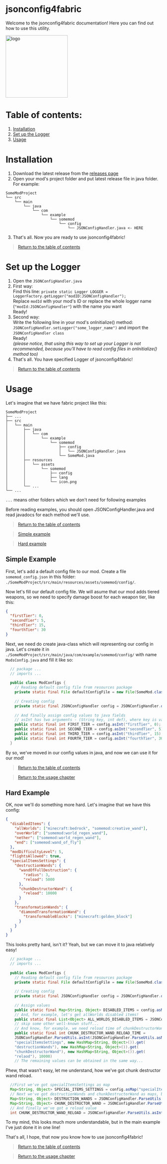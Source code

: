 # jsonconfig4fabric

Welcome to the jsonconfig4fabric documentation! Here you can find out how to use this utility.

<img src="https://github.com/Nedelis/jsonconfig4fabric/blob/main/jsonconfig4fabric_logo.png?raw=true" alt="logo" width="200px">

# Table of contents:
1. [Installation](#installation)
2. [Set up the Logger](#set-up-the-logger)
3. [Usage](#usage)

# Installation
1. Download the latest release from the [releases page](https://github.com/Nedelis/jsonconfig4fabric/releases)
2. Open your mod's project folder and put latest release file in java folder. For example:
```
SomeModProject
└── src
    └── main
        └── java
            └── com
                └── example
                    └── somemod
                        └── config
                            └── JSONConfigHandler.java <- HERE
```
3. That's all. Now you are ready to use jsonconfig4fabric!
> [Return to the table of contents](#table-of-contents)

# Set up the Logger
1. Open the `JSONConfigHandler.java`
2. First way: <br/>
   Find this line: `private static Logger LOGGER = LoggerFactory.getLogger("modID:JSONConfigHandler");` <br/>
   Replace `modId` with your mod's ID or replace the whole logger name (`"modId:JSONConfigHandler"`) with the name you want <br/>
   Ready! <br/>
3. Second way: <br/>
   Write the following line in your mod's onInitialize() method: `JSONConfigHandler.setLogger("some_logger_name")` and import the `JSONConfigHandler class` <br/>
   Ready! <br/>
   *(please notice, that using this way to set up your Logger is not recommended, because you'll have to read config files in onInitialize() method too)* <br/>
4. That's all. You have specified Logger of jsonconfig4fabric!
> [Return to the table of contents](#table-of-contents)

# Usage
Let's imagine that we have fabric project like this:
```
SomeModProject
├── ...
├── src
│   └── main
│       ├── java
│       │   └── com
│       │       └── example
│       │           └── somemod
│       │               ├── config
│       │               │   └── JSONConfigHandler.java
│       │               └── SomeMod.java
│       ├── resources
│       │   └── assets
│       │       └── somemod
│       │           ├── config
│       │           ├── lang
│       │           └── icon.png
│       └── ...
└── ...
```
`...` means other folders which we don't need for following examples

Before reading examples, you should open JSONConfigHandler.java and read javadocs for each method we'll use.

> [Return to the table of contents](#table-of-contents)

> [Simple example](#simple-example)

> [Hard example](#hard-example)

## Simple Example

First, let's add a default config file to our mod. Create a file `somemod_config.json` in this folder: `./SomeModProject/src/main/resources/assets/somemod/config/`.

Now let's fill our default config file. We will asume that our mod adds tiered weapons, so we need to specify damage boost for each weapon tier, like this:
```json
{
  "firstTier": 0,
  "secondTier": 5,
  "thirdTier": 15,
  "fourthTier": 30
}
```

Next, we need do create java-class which will representing our config in java. Let's create it in `./SomeModProject/src/main/java/com/example/somemod/config/` with name `ModsConfig.java` and fill it like so:
```java
  // package ...
  // imports ...
  
  public class ModConfigs {
    // Reading default config file from resources package
    private static final File defaultConfigFile = new File(SomeMod.class.getClassLoader().getResource("assets/somemod/config/somemod_config.json").getPath());
    
    // Creating config
    private static final JSONConfigHandler config = JSONConfigHandler.of("somemod_config", defaultConfigFile);
    
    // And finally assign config values to java fields
    // asInt has two arguments - (String key, int def), where key is value key and def is default int value
    public static final int FIRST_TIER = config.asInt("firstTier", 0);
    public static final int SECOND_TIER = config.asInt("secondTier", 5);
    public static final int THIRD_TIER = config.asInt("thirdTier", 15);
    public static final int FOURTH_TIER = config.asInt("fourthTier", 30);
  }
```

By so, we've moved in our config values in java, and now we can use it for our mod!

> [Return to the table of contents](#table-of-contents)

> [Return to the usage chapter](#usage)

## Hard Example

OK, now we'll do something more hard. Let's imagine that we have this config:
```json
{
  "disabledItems": {
    "allWorlds": ["minecraft:bedrock", "somemod:creative_wand"],
    "overWorld": ["somemod:world_regen_wand"],
    "nether": ["somemod:world_regen_wand"],
    "end": ["somemod:wand_of_fly"]
  },
  "modDifficultyLevel": 5,
  "flightsAllowed": true,
  "specialItemsSettings": {
    "destructionWands": {
      "wandOfFullDestruction": {
        "radius": 3,
        "reload": 5000
      },
      "chunkDestructorWand": {
        "reload": 10000
      }
    },
    "transformationWands": {
      "diamondTransformationWand": {
        "transformableBlocks": ["minecraft:golden_block"]
      }
    }
  }
}
```

This looks pretty hard, isn't it? Yeah, but we can move it to java relatively easy!
```java
  // package ...
  // imports ...
  
  public class ModConfigs {
    // Reading default config file from resources package
    private static final File defaultConfigFile = new File(SomeMod.class.getClassLoader().getResource("assets/somemod/config/somemod_config.json").getPath());
    
    // Creating config
    private static final JSONConfigHandler config = JSONConfigHandler.of("somemod_config", defaultConfigFile);
    
    // Assign values
    public static final Map<String, Object> DISABLED_ITEMS = config.asMap("disabledItems", new HashMap<String, Object>());
    // And, for example, let's get allWorlds disabled items!
    public static final List<Object> ALL_WORLDS_DISABLED_ITEMS = JSONConfigHandler.ParseUtils.asList(DISABLED_ITEMS.get("allWorlds"), new ArrayList<Object>());
    // skip some other well-known stuff...
    // And know, for example, we need reload time of chunkDestructorWand. Let's find it!
    public static final int CHUNK_DESTRUCTOR_WAND_RELOAD_TIME =
    JSONConfigHandler.ParseUtils.asInt(JSONConfigHandler.ParseUtils.asMap(JSONConfigHandler.ParseUtils.asMap(config.asMap(
    "specialItemsSettings", new HashMap<String, Object>()).get(
    "destructionWands"), new HashMap<String, Object>()).get(
    "chunkDestructorWand"), new HashMap<String, Object>()).get(
    "relaod"), 10000)
    // The remaining values can be obtained in the same way...
```

Phew, that wasn't easy, let me understand, how we've got chunk destructor wand reload.
```java
  //First we've got specialItemsSettings as map
  Map<String, Object> SPECIAL_ITEMS_SETTINGS = config.asMap("specialItemsSettings", new HashMap<String, Object>());
  // Next we've got destructionWands and chunkDestructorWand as maps, by doing so
  Map<String, Object> DESTRUCTION_WANDS = JSONConfigHandler.ParseUtils.asMap(SPECIAL_ITEMS_SETTINGS.get("destructionWands", new HashMap<String, Object>());
  Map<String, Object> CHUNK_DESTRUCTOR_WAND = JSONConfigHandler.ParseUtils.asMap(DESTRUCTION_WANDS.get("chunkDestructorWand", new HashMap<String, Object>());
  // And finally we've got a reload value
  int CHUNK_DESTRUCTOR_WAND_RELOAD = JSONConfigHandler.ParseUtils.asInt(CHUNK_DESTRUCTOR_WAND.get("reload", 10000);
```

To my mind, this looks much more understandable, but in the main example I've just done it in one line! 

That's all, I hope, that now you know how to use jsonconfig4fabric!

> [Return to the table of contents](#table-of-contents)

> [Return to the usage chapter](#usage)
